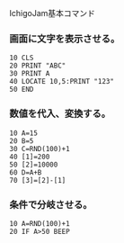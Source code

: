 IchigoJam基本コマンド

### 画面に文字を表示させる。

~~~~
10 CLS
20 PRINT "ABC"
30 PRINT A
40 LOCATE 10,5:PRINT "123"
50 END
~~~~

### 数値を代入、変換する。

~~~~
10 A=15
20 B=5
30 C=RND(100)+1
40 [1]=200
50 [2]=10000
60 D=A+B
70 [3]=[2]-[1]
~~~~

### 条件で分岐させる。

~~~~
10 A=RND(100)+1
20 IF A>50 BEEP
~~~~




